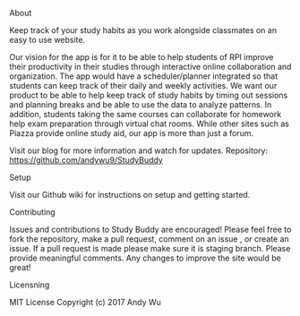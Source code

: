 About

Keep track of your study habits as you work alongside classmates on an easy to use website. 

Our vision for the app is for it to be able to help students of RPI improve their productivity in their studies through interactive online collaboration and organization. The app would have a scheduler/planner integrated so that students can keep track of their daily and weekly activities. We want our product to be able to help keep track of study habits by timing out sessions and planning breaks and be able to use the data to analyze patterns. In addition, students taking the same courses can collaborate for homework help exam preparation through virtual chat rooms. While other sites such as Piazza provide online study aid, our app is more than just a forum.


Visit our blog for more information and watch for updates.
Repository: https://github.com/andywu9/StudyBuddy

Setup

Visit our Github wiki for instructions on setup and getting started.


Contributing

Issues and contributions to Study Buddy are encouraged! Please feel free to fork the repository, make a pull request, comment on an issue , or create an issue. If a pull request is made please make sure it is staging branch. Please provide meaningful comments. Any changes to improve the site would be great!

Licensning

MIT License
Copyright (c) 2017 Andy Wu
